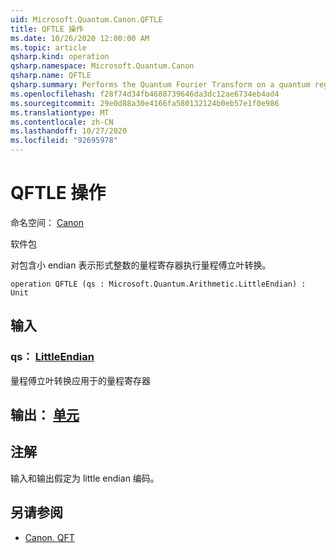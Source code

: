 ```yaml
---
uid: Microsoft.Quantum.Canon.QFTLE
title: QFTLE 操作
ms.date: 10/26/2020 12:00:00 AM
ms.topic: article
qsharp.kind: operation
qsharp.namespace: Microsoft.Quantum.Canon
qsharp.name: QFTLE
qsharp.summary: Performs the Quantum Fourier Transform on a quantum register containing an integer in the little-endian representation.
ms.openlocfilehash: f28f74d34fb4688739646da3dc12ae6734eb4ad4
ms.sourcegitcommit: 29e0d88a30e4166fa580132124b0eb57e1f0e986
ms.translationtype: MT
ms.contentlocale: zh-CN
ms.lasthandoff: 10/27/2020
ms.locfileid: "92695978"
---
```

# <a name="qftle-operation"></a>QFTLE 操作

命名空间： [Canon](xref:Microsoft.Quantum.Canon)

软件包 [](https://nuget.org/packages/)


对包含小 endian 表示形式整数的量程寄存器执行量程傅立叶转换。

```qsharp
operation QFTLE (qs : Microsoft.Quantum.Arithmetic.LittleEndian) : Unit
```


## <a name="input"></a>输入

### <a name="qs--littleendian"></a>qs： [LittleEndian](xref:Microsoft.Quantum.Arithmetic.LittleEndian)

量程傅立叶转换应用于的量程寄存器



## <a name="output--unit"></a>输出： [单元](xref:microsoft.quantum.lang-ref.unit)



## <a name="remarks"></a>注解

输入和输出假定为 little endian 编码。

## <a name="see-also"></a>另请参阅

- [Canon. QFT](xref:Microsoft.Quantum.Canon.QFT)
